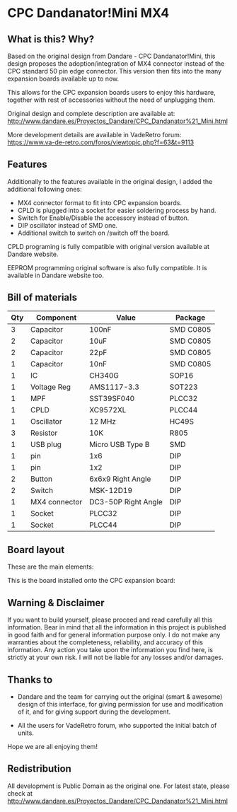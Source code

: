 # CPC Dandanator!Mini MX4

## What is this? Why?

Based on the original design from Dandare - CPC Dandanator!Mini, this design proposes the adoption/integration of MX4 connector instead of the CPC standard 50 pin edge connector. This version then fits into the many expansion boards available up to now.

This allows for the CPC expansion boards users to enjoy this hardware, together with rest of accessories without the need of unplugging them.

Original design and complete description are available at: http://www.dandare.es/Proyectos_Dandare/CPC_Dandanator%21_Mini.html

More development details are available in VadeRetro forum: https://www.va-de-retro.com/foros/viewtopic.php?f=63&t=9113 

## Features

Additionally to the features available in the original design, I added the additional following ones:

- MX4 connector format to fit into CPC expansion boards.
- CPLD is plugged into a socket for easier soldering process by hand.
- Switch for Enable/Disable the accessory instead of button.
- DIP oscillator instead of SMD one.
- Additional switch to switch on /switch off the board.

CPLD programing is fully compatible with original version available at Dandare website.

EEPROM programming original software is also fully compatible. It is available in Dandare website too.

## Bill of materials

|Qty| Component     | Value               |  Package  |
|---|---------------|---------------------|-----------|
| 3 | Capacitor     | 100nF               | SMD C0805 | 
| 2 | Capacitor     | 10uF                | SMD C0805 |
| 2 | Capacitor     | 22pF                | SMD C0805 |
| 1 | Capacitor     | 10nF                | SMD C0805 |
| 1 | IC            | CH340G              | SOP16     |
| 1 | Voltage Reg   | AMS1117-3.3         | SOT223    |
| 1 | MPF           | SST39SF040          | PLCC32    |
| 1 | CPLD          | XC9572XL            | PLCC44    |
| 1 | Oscillator    | 12 MHz              | HC49S     |
| 3 | Resistor      | 10K                 | R805      |
| 1 | USB plug      | Micro USB Type B    | SMD       |
| 1 | pin           | 1x6                 | DIP       |
| 1 | pin           | 1x2                 | DIP       |
| 2 | Button        | 6x6x9 Right Angle   | DIP       |
| 2 | Switch        | MSK-12D19           | DIP       |
| 1 | MX4 connector | DC3-50P Right Angle | DIP       |
| 1 | Socket        | PLCC32              | DIP       |
| 1 | Socket        | PLCC44              | DIP       |

## Board layout

These are the main elements:

This is the board installed onto the CPC expansion board:


## Warning & Disclaimer
If you want to build yourself, please proceed and read carefully all this information. Bear in mind that all the information in this project is published in good faith and for general information purpose only. I do not make any warranties about the completeness, reliability, and accuracy of this information. Any action you take upon the information you find here, is strictly at your own risk. I will not be liable for any losses and/or damages. 

## Thanks to

- Dandare and the team for carrying out the original (smart & awesome) design of this interface, for giving permission for use and modification of it, and for giving support during the development.

- All the users for VadeRetro forum, who supported the initial batch of units.

Hope we are all enjoying them!


## Redistribution

All development is Public Domain as the original one. For latest state, please check at http://www.dandare.es/Proyectos_Dandare/CPC_Dandanator%21_Mini.html

